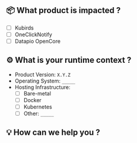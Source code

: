 ## :package: What product is impacted ?

 - [ ] Kubirds
 - [ ] OneClickNotify
 - [ ] Datapio OpenCore

## :gear: What is your runtime context ?

 - Product Version: `X.Y.Z`
 - Operating System: `_____`
 - Hosting Infrastructure:
    - [ ] Bare-metal
    - [ ] Docker
    - [ ] Kubernetes
    - [ ] Other: `_____`

## :bulb: How can we help you ?

<!-- Insert a description of your problem -->
